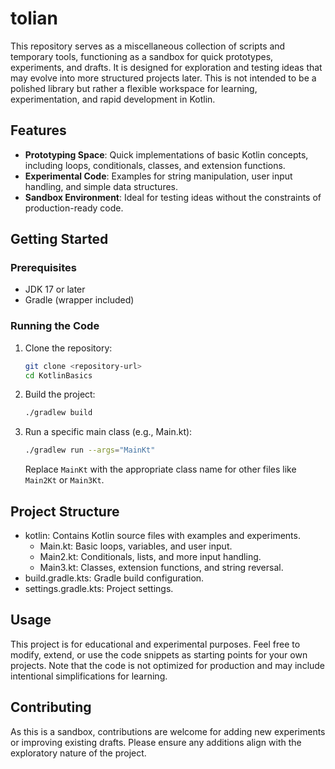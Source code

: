 # tolian

This repository serves as a miscellaneous collection of scripts and temporary tools, functioning as a sandbox for quick prototypes, experiments, and drafts. It is designed for exploration and testing ideas that may evolve into more structured projects later. This is not intended to be a polished library but rather a flexible workspace for learning, experimentation, and rapid development in Kotlin.

## Features

- **Prototyping Space**: Quick implementations of basic Kotlin concepts, including loops, conditionals, classes, and extension functions.
- **Experimental Code**: Examples for string manipulation, user input handling, and simple data structures.
- **Sandbox Environment**: Ideal for testing ideas without the constraints of production-ready code.

## Getting Started

### Prerequisites
- JDK 17 or later
- Gradle (wrapper included)

### Running the Code
1. Clone the repository:
   ```sh
   git clone <repository-url>
   cd KotlinBasics
   ```

2. Build the project:
   ```sh
   ./gradlew build
   ```

3. Run a specific main class (e.g., Main.kt):
   ```sh
   ./gradlew run --args="MainKt"
   ```

   Replace `MainKt` with the appropriate class name for other files like `Main2Kt` or `Main3Kt`.

## Project Structure

- kotlin: Contains Kotlin source files with examples and experiments.
  - Main.kt: Basic loops, variables, and user input.
  - Main2.kt: Conditionals, lists, and more input handling.
  - Main3.kt: Classes, extension functions, and string reversal.
- build.gradle.kts: Gradle build configuration.
- settings.gradle.kts: Project settings.

## Usage

This project is for educational and experimental purposes. Feel free to modify, extend, or use the code snippets as starting points for your own projects. Note that the code is not optimized for production and may include intentional simplifications for learning.

## Contributing

As this is a sandbox, contributions are welcome for adding new experiments or improving existing drafts. Please ensure any additions align with the exploratory nature of the project.
